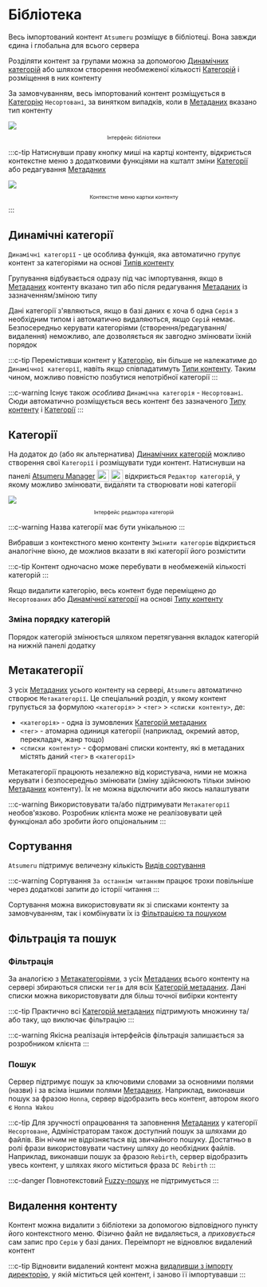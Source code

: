 # Бібліотека

Весь імпортований контент `Atsumeru` розміщує в бібліотеці. Вона завжди єдина і глобальна для всього сервера

Розділяти контент за групами можна за допомогою [Динамічних категорій](./library.md#динамічні-категоріі) або шляхом створення необмеженої кількості [Категорій](./library.md#категоріі) і розміщення в них контенту

За замовчуванням, весь імпортований контент розміщується в [Категорію](./library.md#категоріі) `Несортовані`, за винятком випадків, коли в [Метаданих](./metadata.md) вказано тип контенту

<img style="display: block; margin: 0 auto" src="/assets/media/ru/guides/app-library.png">
<p style="text-align: center; font-size:75%">Інтерфейс бібліотеки</p>

:::c-tip
Натиснувши праву кнопку миші на картці контенту, відкриється контекстне меню з додатковими функціями на кшталт зміни [Категорії](./library.md#категоріі) або редагування [Метаданих](./metadata.md)

<img style="display: block; margin: 0 auto" src="/assets/media/ru/guides/app-library-context-menu.png">
<p style="text-align: center; font-size:75%">Контекстне меню картки контенту</p>
:::

## Динамічні категорії

`Динамічні категорії` - це особлива функція, яка автоматично групує контент за категоріями на основі [Типів контенту](/ua/glossary/content-types.md)

Групування відбувається одразу під час імпортування, якщо в [Метаданих](./metadata.md) контенту вказано тип або після редагування [Метаданих](./metadata.md) із зазначенням/зміною типу

Дані категорії з'являються, якщо в базі даних є хоча б одна `Серія` з необхідним типом і автоматично видаляються, якщо `Серій` немає. Безпосередньо керувати категоріями (створення/редагування/видалення) неможливо, але дозволяється як завгодно змінювати їхній порядок

:::c-tip
Перемістивши контент у [Категорію](./library.md#категоріі), він більше не належатиме до `Динамічної категорії`, навіть якщо співпадатимуть [Типи контенту](/ua/glossary/content-types.md). Таким чином, можливо повністю позбутися непотрібної категорії
:::

:::c-warning
Існує також *особлива* `Динамічна категорія` - `Несортовані`. Сюди автоматично розміщується весь контент без зазначеного [Типу контенту](/ua/glossary/content-types.md) і [Категорії](./library.md#категоріі)
:::

## Категорії

На додаток до (або як альтернатива) [Динамічних категорій](./library.md#динамічні-категоріі) можливо створення свої `Категорії` і розміщувати туди контент. Натиснувши <MaterialIcon icon="local_offer"/> на панелі [Atsumeru Manager](https://github.com/AtsumeruDev/AtsumeruManager) <img style="position: relative; top: 6px;" width="24" height="24" src="/assets/media/icons/windows.png"> <img style="position: relative; top: 6px;" width="24" height="24" src="/assets/media/icons/penguin.png"> відкриється `Редактор категорій`, у якому можливо змінювати, видаляти та створювати нові категорії

<img style="display: block; margin: 0 auto" src="/assets/media/ru/guides/categories-edit.png">
<p style="text-align: center; font-size:75%">Інтерфейс редактора категорій</p>

:::c-warning
Назва категорії має бути унікальною
:::

Вибравши з контекстного меню контенту `Змінити категорію` відкриється аналогічне вікно, де можлиов вказати в які категорії його розмістити

:::c-tip
Контент одночасно може перебувати в необмеженій кількості категорій
:::

Якщо видалити категорію, весь контент буде переміщено до `Несортованих` або [Динамічної категорії](./library.md#динамічні-категоріі) на основі [Типу контенту](/ua/glossary/content-types.md)

### Зміна порядку категорій

Порядок категорій змінюється шляхом перетягування вкладок категорій на нижній панелі додатку

## Метакатегорії

З усіх [Метаданих](./metadata.md) усього контенту на сервері, `Atsumeru` автоматично створює `Метакатегорії`. Це спеціальний розділ, у якому контент групується за формулою `<категорія>` > `<тег>` > `<списки контенту>`, де:
- `<категорія>` - одна із зумовлених [Категорій метаданих](/ua/glossary/metadata-categories.md)
- `<тег>` - атомарна одиниця категорії (наприклад, окремий автор, перекладач, жанр тощо)
- `<списки контенту>` - сформовані списки контенту, які в метаданих містять даний `<тег>` в `<категорії>`

Метакатегорії працюють незалежно від користувача, ними не можна керувати і безпосередньо змінювати (зміну здійснюють тільки зміною [Метаданих](./metadata.md) контенту). Їх не можна відключити або якось налаштувати

:::c-warning
Використовувати та/або підтримувати `Метакатегорії` необов'язково. Розробник клієнта може не реалізовувати цей функціонал або зробити його опціональним
:::

## Сортування

`Atsumeru` підтримує величезну кількість [Видів сортування](/ua/glossary/sort-types.md)

:::c-warning
Сортування `За останнім читанням` працює трохи повільніше через додаткові запити до історії читання
:::

Сортування можна використовувати як зі списками контенту за замовчуванням, так і комбінувати їх із [Фільтрацією та пошуком](./library.md#фільтрація-та-пошук)

## Фільтрація та пошук

### Фільтрація

За аналогією з [Метакатегоріями](./library.md#метакатегоріі), з усіх [Метаданих](./metadata.md) всього контенту на сервері збираються списки `тегів` для всіх [Категорій метаданих](/ua/glossary/metadata-categories.md). Дані списки можна використовувати для більш точної вибірки контенту


:::c-tip
Практично всі [Категорій метаданих](/ua/glossary/metadata-categories.md) підтримують множинну та/або таку, що виключає фільтрацію
:::

:::c-warning
Якісна реалізація інтерфейсів фільтрація залишається за розробником клієнта
:::

### Пошук

Сервер підтримує пошук за ключовими словами за основними полями (назви) і за всіма іншими полями [Метаданих](./metadata.md). Наприклад, виконавши пошук за фразою `Honna`, сервер відобразить весь контент, автором якого є `Honna Wakou`

:::c-tip
Для зручності опрацювання та заповнення [Метаданих](./metadata.md) у категорії `Несортоване`, Адміністраторам також доступний пошук за шляхами до файлів. Він нічим не відрізняється від звичайного пошуку. Достатньо в ролі фрази використовувати частину шляху до необхідних файлів. Наприклад, виконавши пошук за фразою `Rebirth`, сервер відобразить увесь контент, у шляхах якого міститься фраза `DC Rebirth`
:::

:::c-danger
Повнотекстовий [Fuzzy-пошук](https://www.wikiwand.com/uk/%D0%9D%D0%B0%D0%B1%D0%BB%D0%B8%D0%B6%D0%B5%D0%BD%D0%B0_%D0%B2%D1%96%D0%B4%D0%BF%D0%BE%D0%B2%D1%96%D0%B4%D0%BD%D1%96%D1%81%D1%82%D1%8C_%D1%80%D1%8F%D0%B4%D0%BA%D1%96%D0%B2) не підтримується
:::


## Видалення контенту

Контент можна видалити з бібліотеки за допомогою відповідного пункту його контекстного меню. Фізично файл не видаляється, а *приховується* сам запис про `Серію` у базі даних. Переімпорт не відновлює видалений контент

:::c-tip
Відновити видалений контент можна [видаливши з імпорту директорію](./import.md#видалення-директорії), у якій міститься цей контент, і заново її імпортувавши
:::